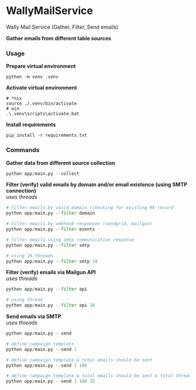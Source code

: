 # WallyMailService
Wally Mail Service (Gather, Filter, Send emails)

**Gather emails from different table sources**

### Usage

**Prepare virtual environment**
```shell
python -m venv .venv
```

**Activate virtual environment**
```shell
# *nix
source ./.venv/bin/activate
# win
.\.venv\scripts\activate.bat
```

**Install requirements**
```shell
pip install -r requirements.txt
```

### Commands

**Gather data from different source collection**
```python
python app/main.py --collect
```

**Filter (verify) valid emails by domain and/or email existence (using SMTP connection)**<br>
*uses threads*
```python
# filter emails by valid domain (checking for existing MX record
python app/main.py --filter domain

# filter emails by webhook responses (sendgrid, mailgun)
python app/main.py --filter events

# filter emails using smtp communication response
python app/main.py --filter smtp

# using 10 threads
python app/main.py --filter smtp 10
```

**Filter (verify) emails via Mailgun API**<br>
*uses threads*
```python
python app/main.py --filter api

# using thread
python app/main.py --filter api 10
```

**Send emails via SMTP**<br>
*uses threads*
```python
python app/main.py --send

# define campaign template
python app/main.py --send 1

# define campaign template & total emails should be sent
python app/main.py --send 1 100

# define campaign template & total emails should be sent & total threads should be used
python app/main.py --send 1 100 25
```
